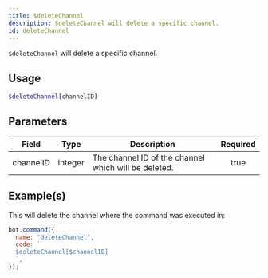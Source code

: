```yaml
---
title: $deleteChannel
description: $deleteChannel will delete a specific channel.
id: deleteChannel
---
```


`$deleteChannel` will delete a specific channel.

## Usage

```php
$deleteChannel[channelID]
```

## Parameters

| Field     | Type    | Description                                          | Required |
| --------- | ------- | ---------------------------------------------------- | :------: |
| channelID | integer | The channel ID of the channel which will be deleted. |   true   |

## Example(s)

This will delete the channel where the command was executed in:

```javascript
bot.command({
  name: "deleteChannel",
  code: `
  $deleteChannel[$channelID]
  `,
});
```
